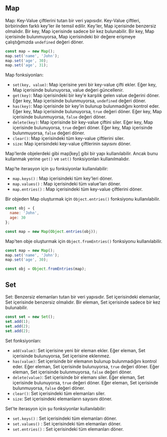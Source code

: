 ## Map

Map: Key-Value çiftlerini tutan bir veri yapısıdır. Key-Value çiftleri, birbirinden farklı key'ler ile temsil edilir. Key'ler, Map içerisinde benzersiz olmalıdır. Bir key, Map içerisinde sadece bir kez bulunabilir. Bir key, Map içerisinde bulunmuyorsa, Map içerisindeki bir değere erişmeye çalıştığımızda `undefined` değeri döner.

```js
const map = new Map();
map.set('name', 'John');
map.set('age', 30);
map.set('age', 31);
```

Map fonksiyonları:

- `set(key, value)`: Map içerisine yeni bir key-value çifti ekler. Eğer key, Map içerisinde bulunuyorsa, value değeri güncellenir.
- `get(key)`: Map içerisindeki bir key'e karşılık gelen value değerini döner. Eğer key, Map içerisinde bulunmuyorsa, `undefined` değeri döner.
- `has(key)`: Map içerisinde bir key'in bulunup bulunmadığını kontrol eder. Eğer key, Map içerisinde bulunuyorsa, `true` değeri döner. Eğer key, Map içerisinde bulunmuyorsa, `false` değeri döner.
- `delete(key)`: Map içerisinde bir key-value çiftini siler. Eğer key, Map içerisinde bulunuyorsa, `true` değeri döner. Eğer key, Map içerisinde bulunmuyorsa, `false` değeri döner.
- `clear()`: Map içerisindeki tüm key-value çiftlerini siler.
- `size`: Map içerisindeki key-value çiftlerinin sayısını döner.

Map'lerde objelerdeki gibi map[key] gibi bir yapı kullanılabilir. Ancak bunu kullanmak yerine `get()` ve `set()` fonksiyonları kullanılmalıdır.

Map'te iterasyon için şu fonksiyonlar kullanılabilir:

- `map.keys()` : Map içerisindeki tüm key'leri döner.
- `map.values()` : Map içerisindeki tüm value'ları döner.
- `map.entries()` : Map içerisindeki tüm key-value çiftlerini döner.

Bir objeden Map oluşturmak için `Object.entries()` fonksiyonu kullanılabilir.

```js
const obj = {
  name: 'John',
  age: 30
};

const map = new Map(Object.entries(obj));
```

Map'ten obje oluşturmak için `Object.fromEntries()` fonksiyonu kullanılabilir.

```js
const map = new Map();
map.set('name', 'John');
map.set('age', 30);

const obj = Object.fromEntries(map);
```

## Set

Set: Benzersiz elemanları tutan bir veri yapısıdır. Set içerisindeki elemanlar, Set içerisinde benzersiz olmalıdır. Bir eleman, Set içerisinde sadece bir kez bulunabilir.

```js
const set = new Set();
set.add(1);
set.add(2);
set.add(2);
```

Set fonksiyonları:

- `add(value)`: Set içerisine yeni bir eleman ekler. Eğer eleman, Set içerisinde bulunuyorsa, Set içerisine eklenmez.
- `has(value)`: Set içerisinde bir elemanın bulunup bulunmadığını kontrol eder. Eğer eleman, Set içerisinde bulunuyorsa, `true` değeri döner. Eğer eleman, Set içerisinde bulunmuyorsa, `false` değeri döner.
- `delete(value)`: Set içerisinde bir elemanı siler. Eğer eleman, Set içerisinde bulunuyorsa, `true` değeri döner. Eğer eleman, Set içerisinde bulunmuyorsa, `false` değeri döner.
- `clear()`: Set içerisindeki tüm elemanları siler.
- `size`: Set içerisindeki elemanların sayısını döner.

Set'te iterasyon için şu fonksiyonlar kullanılabilir:

- `set.keys()` : Set içerisindeki tüm elemanları döner.
- `set.values()` : Set içerisindeki tüm elemanları döner.
- `set.entries()` : Set içerisindeki tüm elemanları döner.




